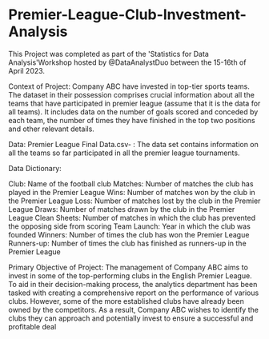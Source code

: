 # Premier-League-Club-Investment-Analysis
This Project was completed as part of the 'Statistics for Data Analysis'Workshop hosted by @DataAnalystDuo between the 15-16th of April 2023.

Context of Project:
Company ABC have invested in top-tier sports teams. The dataset in their possession comprises crucial information about all the teams that have participated in premier league (assume that it is the data for all teams). It includes data on the number of goals scored and conceded by each team, the number of times they have finished in the top two positions and other relevant details.

Data: Premier League Final Data.csv- : The data set contains information on all the teams so far participated in all the premier league tournaments.

Data Dictionary:

Club: Name of the football club
Matches: Number of matches the club has played in the Premier League
Wins: Number of matches won by the club in the Premier League
Loss: Number of matches lost by the club in the Premier League
Draws: Number of matches drawn by the club in the Premier League
Clean Sheets: Number of matches in which the club has prevented the opposing side from scoring
Team Launch: Year in which the club was founded
Winners: Number of times the club has won the Premier League
Runners-up: Number of times the club has finished as runners-up in the Premier League



Primary Objective of Project:
The management of Company ABC aims to invest in some of the top-performing clubs in the English Premier League. To aid in their decision-making process, the analytics department has been tasked with creating a comprehensive report on the performance of various clubs. However, some of the more established clubs have already been owned by the competitors. As a result, Company ABC wishes to identify the clubs they can approach and potentially invest to ensure a successful and profitable deal
